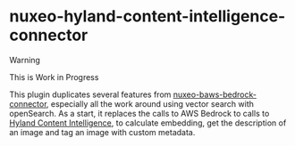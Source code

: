 # nuxeo-hyland-content-intelligence-connector

> [!WARNING]
> This is Work in Progress

This plugin duplicates several features from [nuxeo-baws-bedrock-connector](https://github.com/nuxeo-sandbox/nuxeo-aws-bedrock-connector), especially all the work around using vector search with openSearch. As a start, it replaces the calls to AWS Bedrock to calls to [Hyland Content Intelligence](https://www.hyland.com/en), to calculate embedding, get the description of an image and tag an image with custom metadata.


